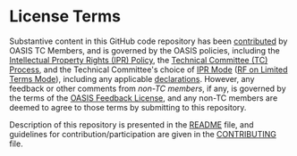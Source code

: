 # License Terms

Substantive content in this GitHub code repository has been <a href="https://www.oasis-open.org/policies-guidelines/ipr#def-contribution">contributed</a> by OASIS TC Members, 
and is governed by the OASIS policies, including the <a href="https://www.oasis-open.org/policies-guidelines/ipr">Intellectual Property Rights (IPR) Policy</a>, 
the <a href="https://www.oasis-open.org/policies-guidelines/tc-process">Technical Committee (TC) Process</a>, and the Technical Committee's choice of 
<a href="https://www.oasis-open.org/policies-guidelines/ipr#def-ipr-mode">IPR Mode</a> (<a href="https://www.oasis-open.org/policies-guidelines/ipr/#RF-on-Limited-Mode">RF on 
Limited Terms Mode</a>), including any applicable <a href="https://www.oasis-open.org/committees/xacml/ipr.php">declarations</a>. 
However, any feedback or other comments from *non-TC members*, if any, 
is governed by the terms of the <a href="https://www.oasis-open.org/policies-guidelines/ipr#appendixa">OASIS Feedback License</a>, and any non-TC members are deemed to agree to those terms by submitting to this repository.

Description of this repository is presented in the <a href="https://github.com/oasis-tcs/xacml-spec/blob/master/README.md">README</a> file, and guidelines for 
contribution/participation are given in the <a href="https://github.com/oasis-tcs/xacml-spec/blob/master/CONTRIBUTING.md">CONTRIBUTING</a> file.
